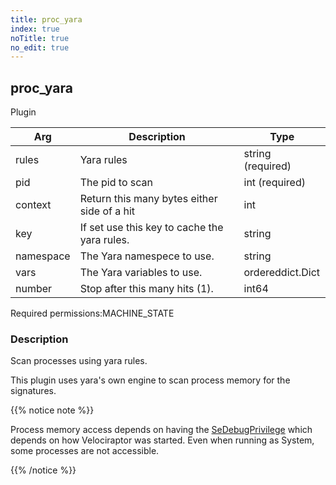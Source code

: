 ```yaml
---
title: proc_yara
index: true
noTitle: true
no_edit: true
---
```




<div class="vql_item"></div>


## proc_yara
<span class='vql_type label label-warning pull-right page-header'>Plugin</span>



<div class="vqlargs"></div>

Arg | Description | Type
----|-------------|-----
rules|Yara rules|string (required)
pid|The pid to scan|int (required)
context|Return this many bytes either side of a hit|int
key|If set use this key to cache the  yara rules.|string
namespace|The Yara namespece to use.|string
vars|The Yara variables to use.|ordereddict.Dict
number|Stop after this many hits (1).|int64

<span class="permission_list vql_type">Required permissions:</span><span class="permission_list linkcolour label label-important">MACHINE_STATE</span>

### Description

Scan processes using yara rules.

This plugin uses yara's own engine to scan process memory for the signatures.

{{% notice note %}}

Process memory access depends on having the [SeDebugPrivilege](https://support.microsoft.com/en-au/help/131065/how-to-obtain-a-handle-to-any-process-with-sedebugprivilege) which depends on how Velociraptor was started. Even when running as System, some processes are not accessible.

{{% /notice %}}


